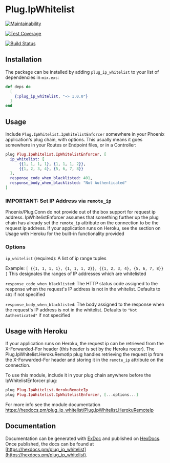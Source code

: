 # Plug.IpWhitelist

[![Maintainability](https://api.codeclimate.com/v1/badges/78d5200b37d13ff2da1d/maintainability)](https://codeclimate.com/github/ForwardFinancing/plug_ip_whitelist/maintainability)

[![Test Coverage](https://api.codeclimate.com/v1/badges/78d5200b37d13ff2da1d/test_coverage)](https://codeclimate.com/github/ForwardFinancing/plug_ip_whitelist/test_coverage)

[![Build Status](https://travis-ci.org/ForwardFinancing/plug_ip_whitelist.svg?branch=master)](https://travis-ci.org/ForwardFinancing/plug_ip_whitelist)

## Installation

The package can be installed by adding `plug_ip_whitelist` to your list of
dependencies in `mix.exs`:

```elixir
def deps do
  [
    {:plug_ip_whitelist, "~> 1.0.0"}
  ]
end
```

## Usage

Include `Plug.IpWhitelist.IpWhitelistEnforcer` somewhere in your Phoenix application's plug chain, with options. This usually means it goes somewhere in your Routes or Endpoint files, or in a Controller:

```elixir
plug Plug.IpWhitelist.IpWhitelistEnforcer, [
  ip_whitelist: [
      {{1, 1, 1, 1}, {1, 1, 1, 2}},
      {{1, 2, 3, 4}, {5, 6, 7, 8}}
  ],
  response_code_when_blacklisted: 401,
  response_body_when_blacklisted: "Not Authenticated"
]
```

### IMPORTANT: Set IP Address via `remote_ip`
Phoenix/Plug.Conn do not provide out of the box support for request ip address. IpWhitelistEnforcer assumes that something further up the plug chain has already set the `remote_ip` attribute on the connection to be the request ip address. If your application runs on Heroku, see the section on Usage with Heroku for the built-in functionality provided

### Options

`ip_whitelist` (required): A list of ip range tuples

  Example:
    ```
      [
        {{1, 1, 1, 1}, {1, 1, 1, 2}},
        {{1, 2, 3, 4}, {5, 6, 7, 8}}
      ]
    ```
  This designates the ranges of IP addresses which are whitelisted

`response_code_when_blacklisted`: The HTTP status code assigned to the
  response when the request's IP address is not in the whitelist. Defaults
  to `401` if not specified

`response_body_when_blacklisted`: The body assigned to the response when the
  request's IP address is not in the whitelist. Defaults to
  `"Not Authenticated"` if not specified

## Usage with Heroku

If your application runs on Heroku, the request ip can be retrieved from the X-Forwarded-For header (this header is set by the Heroku router). The Plug.IpWhitelist.HerokuRemotIp plug handles retrieving the request ip from the X-Forwarded-For header and storing it in the `remote_ip` attribute on the connection.

To use this module, include it in your plug chain anywhere before the IpWhitelistEnforcer plug:

```elixir
plug Plug.IpWhitelist.HerokuRemoteIp
plug Plug.IpWhitelist.IpWhitelistEnforcer, [...options...]
```

For more info see the module documentation https://hexdocs.pm/plug_ip_whitelist/Plug.IpWhitelist.HerokuRemoteIp

## Documentation

Documentation can be generated with [ExDoc](https://github.com/elixir-lang/ex_doc)
and published on [HexDocs](https://hexdocs.pm). Once published, the docs can
be found at [https://hexdocs.pm/plug_ip_whitelist](https://hexdocs.pm/plug_ip_whitelist).

